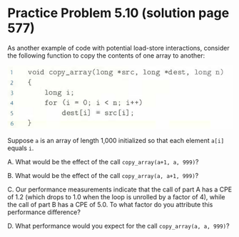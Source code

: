 # Practice Problem 5.10 (solution page 577)
As another example of code with potential load-store interactions, consider the following function to copy the contents of one array to another:

![](./images/5.10.png)

Suppose `a` is an array of length 1,000 initialized so that each element `a[i]` equals `i`.

A. What would be the effect of the call `copy_array(a+1, a, 999)`?

B. What would be the effect of the call `copy_array(a, a+1, 999)`?

C. Our performance measurements indicate that the call of part A has a CPE of 1.2 (which drops to 1.0 when the loop is unrolled by a factor of 4), while the call of part B has a CPE of 5.0. To what factor do you attribute this performance difference?

D. What performance would you expect for the call `copy_array(a, a, 999)`?